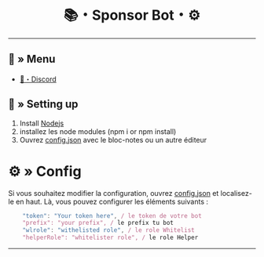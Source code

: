 <h1 align="center">
📚・Sponsor Bot・⚙
</h1>

---
## <a id="menu"></a>🔱 » Menu

- [🌌・Discord](https://discord.gg/akamfr)

## <a id="setup"></a> 📁 » Setting up

1. Install [Nodejs](https://nodejs.org/)
2. installez les node modules (npm i or npm install)
3. Ouvrez [config.json](https://discord.gg/EuR6yXChhG) avec le bloc-notes ou un autre éditeur

# <a id="config"></a>⚙ » Config

Si vous souhaitez modifier la configuration, ouvrez [config.json](https://discord.gg/EuR6yXChhG) et localisez-le en haut. Là, vous pouvez configurer les éléments suivants :

```js
    "token": "Your token here", / le token de votre bot 
    "prefix": "your prefix", / le prefix tu bot
    "wlrole": "withelisted role", / le role Whitelist
    "helperRole": "whitelister role", / le role Helper
```

---
